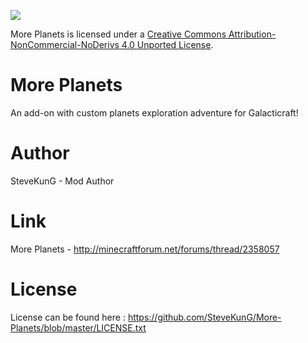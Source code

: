 [<img src="http://i.creativecommons.org/l/by-nc-nd/3.0/88x31.png">](http://creativecommons.org/licenses/by-nc-nd/4.0/deed.en_US)

More Planets is licensed under a [Creative Commons Attribution-NonCommercial-NoDerivs 4.0 Unported License](http://creativecommons.org/licenses/by-nc-nd/4.0/deed.en_US).

# More Planets
An add-on with custom planets exploration adventure for Galacticraft!

# Author
SteveKunG - Mod Author

# Link
More Planets - http://minecraftforum.net/forums/thread/2358057

# License
License can be found here : https://github.com/SteveKunG/More-Planets/blob/master/LICENSE.txt
